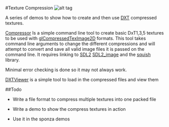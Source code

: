 #Texture Compression
![alt tag](http://nccastaff.bournemouth.ac.uk/jmacey/GraphicsLib/Demos/TextureComp.png)

A series of demos to show how to create and then use [DXT](http://en.wikipedia.org/wiki/S3_Texture_Compression) compressed textures.

[Compressor](https://github.com/NCCA/TextureCompressor/tree/master/Compressor) Is a simple command line tool to create basic DxT1,3,5 textures to be used with [glCompressedTexImage2D](https://www.khronos.org/opengles/sdk/docs/man/xhtml/glCompressedTexImage2D.xml) formats.
This tool takes command line arguments to change the different compressions and will attempt to convert and save all valid image files it is passed on the command line.
It requires linking to [SDL2](https://www.libsdl.org/download-2.0.php) [SDL2_image](https://www.libsdl.org/projects/SDL_image/) and the [squish](https://code.google.com/p/libsquish/) library.

Minimal error checking is done so it may not always work.

[DXTViewer](https://github.com/NCCA/TextureCompressor/tree/master/DXTViewer) is a simple tool to load in the compressed files and view them

##Todo
- Write a file format to compress multiple textures into one packed file

- Write a demo to show the compress textures in action

- Use it in the sponza demos